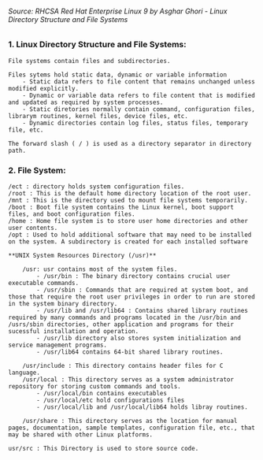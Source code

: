 ###### *Source:* RHCSA Red Hat Enterprise Linux 9 by Asghar Ghori - Linux Directory Structure and File Systems

### 1. **Linux Directory Structure and File Systems:**

    File systems contain files and subdirectories.
    
    Files sytems hold static data, dynamic or variable information
        - Static data refers to file content that remains unchanged unless modified explicitly.
        - Dynamic or variable data refers to file content that is modified and updated as required by system processes.
        - Static diretories normally contain command, configuration files, librarym routines, kernel files, device files, etc.
        - Dynamic directories contain log files, status files, temporary file, etc.
        
    The forward slash ( / ) is used as a directory separator in directory path.

    
### 2. **File System:**

    /ect : directory holds system configuration files.
    /root : This is the default home directory location of the root user.
    /mnt : This is the directory used to mount file systems temporarily. 
    /boot : Boot file system contains the Linux kernel, boot support files, and boot configuration files. 
    /home : Home file system is to store user home directories and other user contents.
    /opt : Used to hold additional software that may need to be installed on the system. A subdirectory is created for each installed software

    **UNIX System Resources Directory (/usr)**
    
        /usr: usr contains most of the system files.
            - /usr/bin : The binary directory contains crucial user executable commands.
            - /usr/sbin : Commands that are required at system boot, and those that require the root user privileges in order to run are stored in the system binary directory.
            - /usr/lib and /usr/lib64 : Contains shared library routines required by many commands and programs located in the /usr/bin and /usrs/sbin directories, other application and programs for their sucessful installation and operation.
            - /usr/lib directory also stores system initialization and service management programs.
            - /usr/lib64 contains 64-bit shared library routines.
    
        /usr/include : This directory contains header files for C language.
        /usr/local : This directory serves as a system administrator repository for storing custom commands and tools. 
            - /usr/local/bin contains executables
            - /usr/local/etc hold configurations files
            - /usr/local/lib and /usr/local/lib64 holds libray routines. 
    
        /usr/share : This directory serves as the location for manual pages, documentation, sample templates, configuration file, etc., that may be shared with other Linux platforms. 

    usr/src : This Directory is used to store source code.
    


    

    
